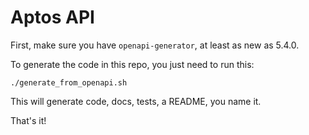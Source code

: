 # Aptos API

First, make sure you have `openapi-generator`, at least as new as 5.4.0.

To generate the code in this repo, you just need to run this:
```
./generate_from_openapi.sh
```

This will generate code, docs, tests, a README, you name it.

That's it!
